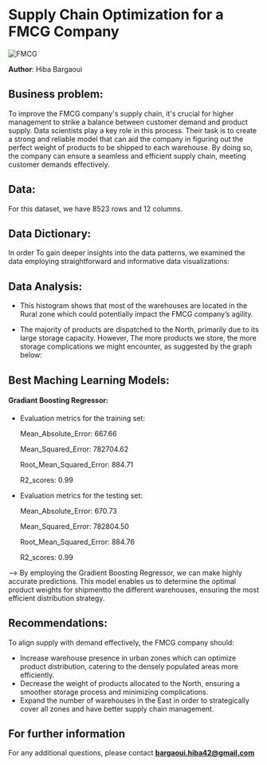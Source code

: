 # Supply Chain Optimization for a FMCG Company
![FMCG](https://github.com/HibaBargaoui/Project-2/assets/135720154/d1f89df0-4310-4cfd-8d04-a6ff06fac028)



**Author**: Hiba Bargaoui 

## Business problem: 
To improve the FMCG company's supply chain, it's crucial for higher management to strike a balance between customer demand and product supply. Data scientists play a key role in this process. Their task is to create a strong and reliable model that can aid the company in figuring out the perfect weight of products to be shipped to each warehouse. By doing so, the company can ensure a seamless and efficient supply chain, meeting customer demands effectively.


## Data: 


For this dataset, we have 8523 rows and 12 columns. 

## Data Dictionary:


In order To gain deeper insights into the data patterns, we examined the data employing straightforward and informative data visualizations:

## Data Analysis:



* This histogram shows that most of the warehouses are located in the Rural zone which could potentially impact the FMCG company’s agility.



* The majority of products are dispatched to the North, primarily due to its large storage capacity. However, The more products we store, the more storage complications we might encounter, as suggested by the graph below:

  

## Best Maching Learning Models:
#### Gradiant Boosting Regressor: 
* Evaluation metrics for the training set:
  
  Mean_Absolute_Error: 667.66 
  
  Mean_Squared_Error: 782704.62
  
  Root_Mean_Squared_Error: 884.71
  
  R2_scores: 0.99

* Evaluation metrics for the testing set:
  
  Mean_Absolute_Error: 670.73  
  
  Mean_Squared_Error: 782804.50
  
  Root_Mean_Squared_Error: 884.76 
  
  R2_scores: 0.99
  
--> By employing the Gradient Boosting Regressor, we can make highly accurate predictions. This model enables us to determine the optimal product weights for shipmentto the different warehouses, ensuring the most efficient distribution strategy.

## Recommendations:
To align supply with demand effectively, the FMCG company should:
* Increase warehouse presence in urban zones which can optimize product distribution, catering to the densely populated areas more efficiently.
* Decrease the weight of products allocated to the North, ensuring a smoother storage process and minimizing complications.
* Expand the number of warehouses in the East in order to strategically cover all zones and have better supply chain management.

## For further information


For any additional questions, please contact **bargaoui.hiba42@gmail.com**

